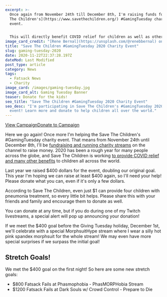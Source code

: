 ```yaml
---
excerpt: >-
  Once again from November 24th till December 8th, I'm raising funds for [Save
  The Children's](https://www.savethechildren.org/) #GamingTuesday charity
  event.


  This will directly benefit COVID relief for children as well as other much needed help. Please consider making a donation, even a dollar, and sharing this with your friends and family.
image_card_credit: "[Rene Bernal](https://unsplash.com/@renebbernal) on Unsplash"
title: "Save The Children #GamingTuesday 2020 Charity Event"
slug: gaming-tuesday-2020
date: 2020-11-22T22:37:28.197Z
dateMod: Last Modified
post_type: article
category: News
tags:
  - Fatsack News
  - Charity
image_card: /images/gaming-tuesday.jpg
image_card_alt: Gaming Tuesday Banner
teaser: Donate for the kids!
seo_title: "Save The Children #GamingTuesday 2020 Charity Event"
seo_desc: "I'm participating in Save The Children's #GamingTuesday 2020 charity
  event! Learn more and donate to help children all over the world."
---
```

<div class="flex flex-wrap justify-center pb-8"><a href="https://tiltify.com/@fatsackfails/fatsack-fails-gaming-tuesday-2020" target="_blank" class="fs-btn mr-4">View Campaign</a><a href="https://tiltify.com/@fatsackfails/fatsack-fails-gaming-tuesday-2020/donate" target="_blank" class="fs-btn">Donate to Campaign</a></div>

Here we go again! Once more I'm helping the Save The Children's #GamingTuesday charity event. That means from November 24th until December 8th, I'll be <a href="https://tiltify.com/@fatsackfails/fatsack-fails-gaming-tuesday-2020/donate" target="_blank">fundraising and running charity streams</a> on the channel to raise money. 2020 has been a rough year for many people across the globe, and Save The Children is working <a href="https://www.savethechildren.org/us/what-we-do" target="_blank">to provide COVID relief and many other benefits</a> to children all across the world.

Last year we raised $400 dollars for the event, doubling our original goal. This year I'm hoping we can raise at least $400 again, so I'll need your help! Please donate what you can, even if it's only a few dollars.

According to Save The Children, even just $1 can provide four children with pneumonia treatment, so every little bit helps. Please share this with your friends and family and encourage them to donate as well.

You can donate at any time, but if you do during one of my Twitch livestreams, a special alert will pop up announcing your donation!

If we meet the $400 goal before the Giving Tuesday holiday, December 1st, we'll celebrate with a special MorphsuitHype stream where I wear a silly hot pink spandex morphsuit for the whole stream! We may even have more special surprises if we surpass the initial goal!

<h2>Stretch Goals!</h2>
<p>We met the $400 goal on the first night! So here are some new stretch goals:</p>
<ul>
  <li class="">$800 Fatsack Fails at Phasmophobia - PhasMORPHobia Stream</li>
  <li class="">$1200 Fatsack Fails at Dark Souls w/ Crowd Control - Prepare to Die</li>
</ul>
